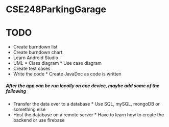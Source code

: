 # CSE248ParkingGarage

# TODO

* Create burndown list
* Create burndown chart
* Learn Android Studio
* UML
		* Class diagram
		* Use case diagram
* Create test cases
* Write the code
		* Create JavaDoc as code is written

##### After the app can be run locally on one device, maybe add some of the following

* Transfer the data over to a database
		* Use SQL, mySQL, mongoDB or something else
* Host the database on a remote server
		* Have to learn how to create the backend or use firebase
